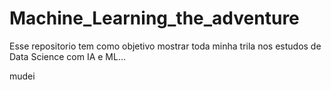# Machine_Learning_the_adventure
Esse repositorio tem como objetivo mostrar toda minha trila nos estudos de Data Science com IA e ML...

mudei